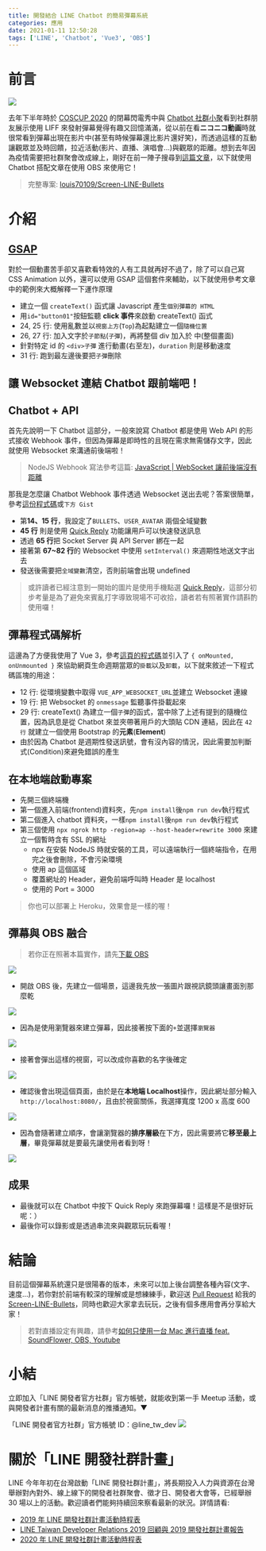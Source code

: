 ```yaml
---
title: 開發結合 LINE Chatbot 的簡易彈幕系統
categories: 應用
date: 2021-01-11 12:50:28
tags: ['LINE', 'Chatbot', 'Vue3', 'OBS']
---
```


<style>
  section.compact {
    font-size: 150%  
  }
  img[alt~="center"] {
    display: block;
    margin: 0 auto;
  }
</style>

# 前言

![](https://nijialin.com/images/2021/bullets/bullets-sample1.gif)

去年下半年時於 [COSCUP 2020](https://coscup.org/2020/) 的閉幕閃電秀中與 [Chatbot 社群小聚](https://github.com/Chatbot-Taiwan/meetups/blob/master/taipei/2020.md#chatbot-meetup-23-at-onramp-studio)看到社群朋友展示使用 LIFF 來發射彈幕覺得有趣又回憶滿滿，從以前在看**ニコニコ動画**時就很常看到彈幕出現在影片中(甚至有時候彈幕還比影片還好笑)，而透過這樣的互動讓觀眾並及時回饋，拉近活動(影片、直播、演唱會...)與觀眾的距離。想到去年因為疫情需要把社群聚會改成線上，剛好在前一陣子搜尋到[這篇文章](https://qiita.com/youtoy/items/051dc658025a3b21c7f0)，以下就使用 Chatbot 搭配文章在使用 OBS 來使用它！

<!-- more -->

> 完整專案: [louis70109/Screen-LINE-Bullets](https://github.com/louis70109/Screen-LINE-Bullets)

# 介紹

## [GSAP](https://greensock.com/docs/v3/Installation)

對於一個動畫苦手卻又喜歡看特效的人有工具就再好不過了，除了可以自己寫 CSS Animation 以外，還可以使用 GSAP 這個套件來輔助，以下就使用參考文章中的範例來大概解釋一下運作原理

<script src="https://gist.github.com/louis70109/886d43a4a5b8ca1a24429c147fa35baa.js"></script>

- 建立一個 `createText()` 函式讓 Javascript 產生`個別彈幕的 HTML`
- 用`id="button01"`按鈕監聽 **click 事件**來啟動 createText() 函式
- 24, 25 行: 使用亂數並以`視窗上方`(`Top`)為起點建立一個`隨機位置`
- 26, 27 行: 加入文字於`子節點`(`子彈`)，再將整個 div 加入於 <body> 中(整個畫面)
- 針對特定 id 的 `<div>子彈` 進行動畫(右至左)，`duration` 則是移動速度
- 31 行: 跑到最左邊後要把`子彈`刪除

## 讓 Websocket 連結 Chatbot 跟前端吧！

## Chatbot + API

首先先說明一下 Chatbot 這部分，一般來說寫 Chatbot 都是使用 Web API 的形式接收 Webhook 事件，但因為彈幕是即時性的且現在需求無需儲存文字，因此就使用 Websocket 來溝通前後端啦！

> NodeJS Webhook 寫法參考這篇: [JavaScript | WebSocket 讓前後端沒有距離](https://medium.com/enjoy-life-enjoy-coding/javascript-websocket-%E8%AE%93%E5%89%8D%E5%BE%8C%E7%AB%AF%E6%B2%92%E6%9C%89%E8%B7%9D%E9%9B%A2-34536c333e1b)

那我是怎麼讓 Chatbot Webhook 事件透過 Websocket 送出去呢？答案很簡單，參考[這份程式碼](https://github.com/louis70109/Screen-LINE-Bullets/blob/master/chatbot/index.js)或`下方 Gist`

<script src="https://gist.github.com/louis70109/fa0ae938a4b6f141e95191ff910a959e.js"></script>

- 第**14、15 行**，我設定了`BULLETS`、`USER_AVATAR` 兩個全域變數
- **45 行** 則是使用 [Quick Reply](https://developers.line.biz/en/docs/messaging-api/using-quick-reply/) 功能讓用戶可以快速發送訊息
- 透過 **65 行**把 Socket Server 與 API Server 綁在一起
- 接著第 **67~82 行**的 Websocket 中使用 `setInterval()` 來週期性地送文字出去
- 發送後需要把`全域變數`清空，否則前端會出現 undefined

> 或許讀者已經注意到一開始的圖片是使用手機點選 [Quick Reply](https://developers.line.biz/en/docs/messaging-api/using-quick-reply/)，這部分初步考量是為了避免來賓亂打字導致現場不可收拾，讀者若有照著實作請斟酌使用囉！

## 彈幕程式碼解析

這邊為了方便我使用了 Vue 3，參考[這頁的程式碼](https://github.com/louis70109/Screen-LINE-Bullets/blob/master/frontend/src/components/Barrage.vue)並引入了 `{ onMounted, onUnmounted }` 來協助網頁生命週期當眾的`掛載`以及`卸載`，以下就來敘述一下程式碼區塊的用途：

<script src="https://gist.github.com/louis70109/308be6a80d2e7977926ae099bb6471b8.js"></script>

- 12 行: 從環境變數中取得 `VUE_APP_WEBSOCKET_URL`並建立 Websocket 連線
- 19 行: 把 Websocket 的 `onmessage` 監聽事件掛載起來
- 29 行: createText() 為建立一個`子彈`的函式，當中除了上述有提到的隨機位置，因為訊息是從 Chatbot 來並夾帶著用戶的大頭貼 CDN 連結，因此在 `42 行` 就建立一個使用 Bootstrap 的**元素**(**Element**)
- 由於因為 Chatbot 是週期性發送訊號，會有沒內容的情況，因此需要加判斷式(Condition)來避免錯誤的產生

## 在本地端啟動專案

- 先開三個終端機
- 第一個進入前端(frontend)資料夾，先`npm install`後`npm run dev`執行程式
- 第二個進入 chatbot 資料夾，一樣`npm install`後`npm run dev`執行程式
- 第三個使用 `npx ngrok http -region=ap --host-header=rewrite 3000` 來建立一個暫時含有 SSL 的網址
  - npx 在安裝 NodeJS 時就安裝的工具，可以遠端執行一個終端指令，在用完之後會刪除，不會污染環境
  - 使用 ap 這個區域
  - 覆蓋網址的 Header，避免前端呼叫時 Header 是 localhost
  - 使用的 Port = 3000

> 你也可以部署上 Heroku，效果會是一樣的喔！

## 彈幕與 OBS 融合

> 若你正在照著本篇實作，請先[下載 OBS](https://obsproject.com/download)

![](https://nijialin.com/images/2021/bullets/1.png)

- 開啟 OBS 後，先建立一個場景，這邊我先放一張圖片跟視訊鏡頭讓畫面別那麼乾

![](https://nijialin.com/images/2021/bullets/2.png)

- 因為是使用瀏覽器來建立彈幕，因此接著按下面的`+`並選擇`瀏覽器`

![](https://nijialin.com/images/2021/bullets/3.png)

- 接著會彈出這樣的視窗，可以改成你喜歡的名字後確定

![](https://nijialin.com/images/2021/bullets/4.png)

- 確認後會出現這個頁面，由於是在**本地端 Localhost**操作，因此網址部分輸入`http://localhost:8080/`，且由於視窗關係，我選擇寬度 1200 x 高度 600

![](https://nijialin.com/images/2021/bullets/5.png)

- 因為會隨著建立順序，會讓瀏覽器的**排序層級**在下方，因此需要將它**移至最上層**，畢竟彈幕就是要最先讓使用者看到呀！

![](https://nijialin.com/images/2021/bullets/6.png)

## 成果

- 最後就可以在 Chatbot 中按下 Quick Reply 來跑彈幕囉！這樣是不是很好玩呢：）
- 最後你可以錄影或是透過串流來與觀眾玩玩看喔！

# 結論

目前這個彈幕系統還只是很陽春的版本，未來可以加上後台調整各種內容(文字、速度...)，若你對於前端有較深的理解或是想練練手，歡迎送 [Pull Request](https://github.com/louis70109/Screen-LINE-Bullets/pulls) 給我的 [Screen-LINE-Bullets](https://github.com/louis70109/Screen-LINE-Bullets)，同時也歡迎大家拿去玩玩，之後有個多應用會再分享給大家！

> 若對直播設定有興趣，請參考[如何只使用一台 Mac 進行直播 feat. SoundFlower, OBS, Youtube](https://nijialin.com/2020/11/29/mac-stream-soundflower/)

# 小結

立即加入「LINE 開發者官方社群」官方帳號，就能收到第一手 Meetup 活動，或與開發者計畫有關的最新消息的推播通知。▼

「LINE 開發者官方社群」官方帳號 ID：@line_tw_dev
![](https://www.evanlin.com/images/2020/line-tw-dev-qr.png)

# 關於「LINE 開發社群計畫」

LINE 今年年初在台灣啟動「LINE 開發社群計畫」，將長期投入人力與資源在台灣舉辦對內對外、線上線下的開發者社群聚會、徵才日、開發者大會等，已經舉辦 30 場以上的活動。歡迎讀者們能夠持續回來察看最新的狀況。詳情請看:

- [2019 年 LINE 開發社群計畫活動時程表](https://engineering.linecorp.com/zh-hant/blog/line-taiwan-developer-relations-2019-plan/)
- [LINE Taiwan Developer Relations 2019 回顧與 2019 開發社群計畫報告](https://engineering.linecorp.com/zh-hant/blog/line-taiwan-developer-relations-2019/)
- [2020 年 LINE 開發社群計畫活動時程表](https://engineering.linecorp.com/zh-hant/blog/2020-line-tw-devrel/)

